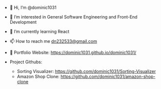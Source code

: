 - 👋 Hi, I’m @dominic1031
- 👀 I’m interested in General Software Engineering and Front-End Development
- 🌱 I’m currently learning React
- 📫 How to reach me dn232533@gmail.com
- 📁 Portfolio Website: https://dominic1031.github.io/dominic1031/

- Project Githubs:
  * Sorting Visualizer: https://github.com/dominic1031/Sorting-Visualizer
  * Amazon Shop Clone: https://github.com/dominic1031/amazon-shop-clone
<!---
dominic1031/dominic1031 is a ✨ special ✨ repository because its `README.md` (this file) appears on your GitHub profile.
You can click the Preview link to take a look at your changes.
--->
